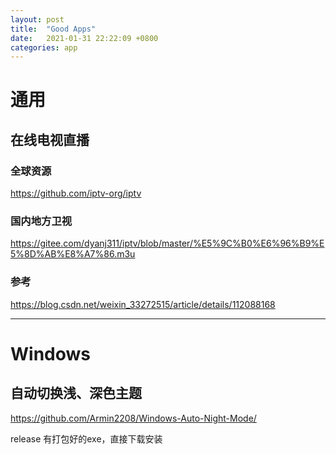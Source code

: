 ```yaml
---
layout: post
title:  "Good Apps"
date:   2021-01-31 22:22:09 +0800
categories: app
---
```

# 通用

## 在线电视直播

### 全球资源
<https://github.com/iptv-org/iptv>

### 国内地方卫视
<https://gitee.com/dyanj311/iptv/blob/master/%E5%9C%B0%E6%96%B9%E5%8D%AB%E8%A7%86.m3u>

### 参考

<https://blog.csdn.net/weixin_33272515/article/details/112088168>

---

# Windows

## 自动切换浅、深色主题

<https://github.com/Armin2208/Windows-Auto-Night-Mode/>

release 有打包好的exe，直接下载安装
